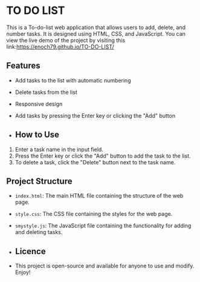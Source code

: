 # TO DO LIST

This is a To-do-list web application that allows users to add, delete, and number tasks. It is designed using HTML, CSS, and JavaScript. You can view the live demo of the project by visiting this link:https://enoch79.github.io/TO-DO-LIST/

## Features

- Add tasks to the list with automatic numbering
- Delete tasks from the list
- Responsive design
- Add tasks by pressing the Enter key or clicking the "Add" button

- ## How to Use

1. Enter a task name in the input field.
2. Press the Enter key or click the "Add" button to add the task to the list.
3. To delete a task, click the "Delete" button next to the task name.

## Project Structure

- `index.html`: The main HTML file containing the structure of the web page.
- `style.css`: The CSS file containing the styles for the web page.
- `smystyle.js`: The JavaScript file containing the functionality for adding and deleting tasks.

- ## Licence

- This project is open-source and available for anyone to use and modify. Enjoy!

